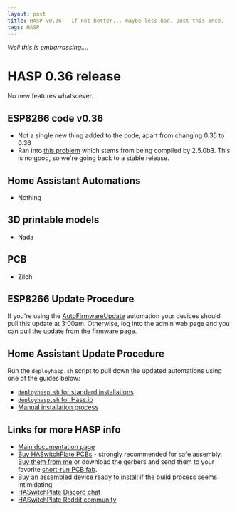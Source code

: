 ```yaml
---
layout: post
title: HASP v0.36 - If not better... maybe less bad. Just this once.
tags: HASP
---
```


*Well this is embarrassing....*

# HASP 0.36 release

No new features whatsoever.

## ESP8266 code v0.36

* Not a single new thing added to the code, apart from changing 0.35 to 0.36
* Ran into [this problem](https://github.com/tzapu/WiFiManager/issues/809) which stems from being compiled by 2.5.0b3. This is no good, so we're going back to a stable release.

## Home Assistant Automations

* Nothing

## 3D printable models

* Nada

## PCB

* Zilch

## ESP8266 Update Procedure

If you're using the [AutoFirmwareUpdate](https://github.com/aderusha/HASwitchPlate/blob/master/Home_Assistant/hasp-examples/plate01/hasp_plate01_00_autofirmwareupdate.yaml) automation your devices should pull this update at 3:00am. Otherwise, log into the admin web page and you can pull the update from the firmware page.

## Home Assistant Update Procedure

Run the `deployhasp.sh` script to pull down the updated automations using one of the guides below:

* [`deployhasp.sh` for standard installations](https://github.com/aderusha/HASwitchPlate/blob/master/Documentation/05_Home_Assistant.md#automatic-home-assistant-installation)
* [`deployhasp.sh` for Hass.io](https://github.com/aderusha/HASwitchPlate/blob/master/Documentation/05_Home_Assistant.md#hassio)
* [Manual installation process](https://github.com/aderusha/HASwitchPlate/blob/master/Documentation/05_Home_Assistant.md#manual-home-assistant-installation)

## Links for more HASP info

* [Main documentation page](https://github.com/aderusha/HASwitchPlate/tree/master/Documentation)
* [Buy HASwitchPlate PCBs](https://www.tindie.com/products/luma/ha-switchplate-hasp-pcb/) \- strongly recommended for safe assembly. [Buy them from me](https://www.tindie.com/products/luma/ha-switchplate-hasp-pcb/) or download the gerbers and send them to your favorite [short-run PCB fab](http://www.allpcb.com/setinvite.aspx?inviteid=34099&url=https://www.allpcb.com/).
* [Buy an assembled device ready to install](https://www.tindie.com/products/luma/ha-switchplate-hasp-single-wide-assembled/) if the build process seems intimidating
* [HASwitchPlate Discord chat](https://discord.gg/tnBsMw4)
* [HASwitchPlate Reddit community](https://www.reddit.com/r/HASwitchPlate)